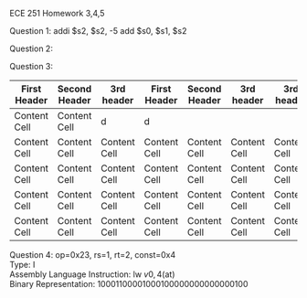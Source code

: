 ECE 251 Homework 3,4,5

Question 1: 
addi $s2, $s2, -5
add $s0, $s1, $s2

Question 2: 


Question 3:

| First Header  | Second Header |  3rd header | First Header  | Second Header |  3rd header  |  3rd header 
| ------------- | ------------- | ------------- | ------------- | ------------- | ------------- | ------------- |
| Content Cell  | Content Cell  | d             | d              |              |                |            |
| Content Cell  | Content Cell  |  Content Cell  | Content Cell  | Content Cell  | Content Cell  |Content Cell  
| Content Cell  | Content Cell  |  Content Cell  | Content Cell  | Content Cell  | Content Cell  |Content Cell  
| Content Cell  | Content Cell  |  Content Cell  | Content Cell  | Content Cell  | Content Cell  |Content Cell  
| Content Cell  | Content Cell  |  Content Cell  | Content Cell  | Content Cell  | Content Cell  |Content Cell  

Question 4: 
op=0x23, rs=1, rt=2, const=0x4 <br />
Type: I <br />
Assembly Language Instruction: lw $v0, 4($at) <br />
Binary Representation: 10001100001000100000000000000100
